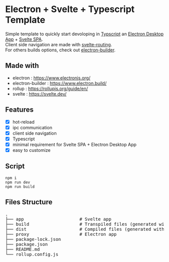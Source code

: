 # Electron + Svelte + Typescript Template

Simple template to quickly start devoloping in [Typscript](https://www.typescriptlang.org/) an
[Electron Desktop App](https://www.electronjs.org/) + [Svelte SPA](https://svelte.dev/).  
Client side navigation are made with [svelte-routing](https://github.com/EmilTholin/svelte-routing).  
For others builds options, check out [electron-builder](https://www.electron.build/).

## Made with

- electron : https://www.electronjs.org/
- electron-builder : https://www.electron.build/
- rollup : https://rollupjs.org/guide/en/
- svelte : https://svelte.dev/

## Features

- [x] hot-reload
- [x] ipc communication
- [x] client side navigation
- [x] Typescript
- [x] minimal requirement for Svelte SPA + Electron Desktop App
- [x] easy to customize

## Script

```
npm i
npm run dev
npm run build
```

## Files Structure

<pre>
.   
├── app                     # Svelte app    
├── build                   # Transpiled files (generated with ```npm run dev```)   
├── dist                    # Compiled files (generated with ```npm run build```)      
├── proxy                   # Electron app   
├── package-lock.json                      
├── package.json                      
├── README.md                      
└── rollup.config.js   
</pre>
